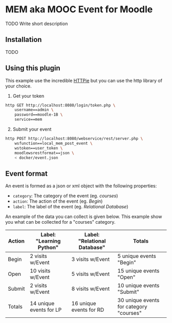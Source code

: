 # MEM aka MOOC Event for Moodle

TODO Write short description

## Installation

TODO

## Using this plugin

This example use the incredible [HTTPie](https://github.com/jakubroztocil/httpie) but you can use the http library of your choice.

1. Get your token
  ```sh
  http GET http://localhost:8080/login/token.php \
      username==admin \
      password==moodle-1B \
      service==mem
  ```
2. Submit your event
  ```sh
  http POST http://localhost:8080/webservice/rest/server.php \
      wsfunction==local_mem_post_event \
      wstoken==user_token \
      moodlewsrestformat==json \
      < docker/event.json
  ```

## Event format

An event is formed as a json or xml object with the following properties:

- `category`: The category of the event (eg. *courses*)
- `action`: The action of the event (eg. *Begin*)
- `label`: The label of the event (eg. *Relational Database*)

An example of the data you can collect is given below. This example show you what
can be collected for a "courses" category.

| Action      |	Label: "Learning Python" | Label: "Relational Database" | Totals                                  |
|-------------|--------------------------|------------------------------|-----------------------------------------|
| Begin       |	2 visits w/Event         | 3 visits w/Event             | 5 unique events "Begin"                 |
| Open        |	10 visits w/Event        | 5 visits w/Event             | 15 unique events "Open"                 |
| Submit      |	2 visits w/Event         | 8 visits w/Event             | 10 unique events "Submit"               |
| Totals      |	14 unique events for LP  | 16 unique events for RD      | 30 unique events for category "courses" |
